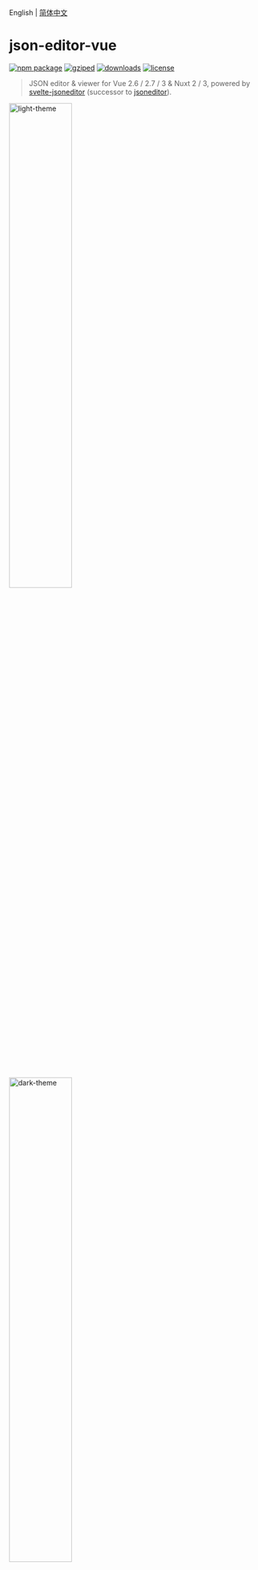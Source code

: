 English | [简体中文](./docs/README.zh-CN.md)

# json-editor-vue

<p align="left">
  <a href="https://npmjs.com/package/json-editor-vue"><img src="https://img.shields.io/npm/v/json-editor-vue.svg" alt="npm package"></a>
  <a href="https://npmjs.com/package/json-editor-vue"><img src="http://img.badgesize.io/https://unpkg.com/json-editor-vue/dist/json-editor-vue.umd.js?compression=gzip&label=gziped" alt="gziped"></a>
  <a href="https://npmjs.com/package/json-editor-vue"><img src="https://img.shields.io/npm/dm/json-editor-vue" alt="downloads"></a>
  <a href="https://npmjs.com/package/json-editor-vue"><img src="https://img.shields.io/npm/l/json-editor-vue" alt="license"></a>
</p>

> JSON editor & viewer for Vue 2.6 / 2.7 / 3 & Nuxt 2 / 3, powered by [svelte-jsoneditor](https://github.com/josdejong/svelte-jsoneditor) (successor to [jsoneditor](https://github.com/josdejong/jsoneditor)).

<img width="49.738%" src="./docs/light-theme.png" alt="light-theme">&nbsp;<img width="49.738%" src="./docs/dark-theme.png" alt="dark-theme">

🕹 [Online Playground](https://cloydlau.github.io/demo/json-editor-vue.html)

<br/>

## Features

- Support Vue 2.6 / 2.7 / 3
- Support SSR (Nuxt 2 / 3)
- Edit mode two-way binding
- Local registration + local configuration, or global registration + global configuration (Powered by [vue-global-config](https://github.com/cloydlau/vue-global-config))

<br>

## Install

### Peer Dependencies

- `vue`
- `vanilla-jsoneditor` standalone bundle provided by svelte-jsoneditor
- `@vue/composition-api` only for Vue 2.6 or earlier

<br>

### Vue 3

```sh
npm add json-editor-vue vanilla-jsoneditor
```

#### Local Registration

```vue
<template>
  <JsonEditorVue v-model="value" v-bind="{/* local props & attrs */}" />
</template>

<script setup>
import JsonEditorVue from 'json-editor-vue'

const value = ref()
</script>
```

#### Global Registration

```ts
import { createApp } from 'vue'
import JsonEditorVue from 'json-editor-vue'

createApp()
  .use(JsonEditorVue, {
    // global props & attrs (one-way data flow)
  })
  .mount('#app')
```

#### CDN

```html
<div id="app">
  <json-editor-vue v-model="value"></json-editor-vue>
  <p v-text="value"></p>
</div>

<script type="importmap">
  {
    "imports": {
      "vue": "https://unpkg.com/vue/dist/vue.esm-browser.prod.js",
      "vue-demi": "https://unpkg.com/vue-demi/lib/v3/index.mjs",
      "vanilla-jsoneditor": "https://unpkg.com/vanilla-jsoneditor",
      "json-editor-vue": "https://unpkg.com/json-editor-vue@0.9/dist/json-editor-vue.mjs"
    }
  }
</script>
<script type="module">
  import { createApp, ref } from 'vue'
  import JsonEditorVue from 'json-editor-vue'

  createApp({
    setup: () => ({
      value: ref()
    })
  })
    .use(JsonEditorVue)
    .mount('#app')
</script>
```

<br>

### Vue 2.7

```sh
npm add json-editor-vue vanilla-jsoneditor
```

#### Local Registration

```vue
<template>
  <JsonEditorVue v-model="value" v-bind="{/* local props & attrs */}" />
</template>

<script setup>
import JsonEditorVue from 'json-editor-vue'

const value = ref()
</script>
```

#### Global Registration

```ts
import Vue from 'vue'
import JsonEditorVue from 'json-editor-vue'

Vue.use(JsonEditorVue, {
  // global props & attrs (one-way data flow)
})
```

#### CDN

```html
<div id="app">
  <json-editor-vue v-model="value"></json-editor-vue>
  <p v-text="value"></p>
</div>

<script type="importmap">
  {
    "imports": {
      "vue": "https://unpkg.com/vue@2/dist/vue.esm.browser.min.js",
      "vue-demi": "https://unpkg.com/vue-demi/lib/v2.7/index.mjs",
      "vanilla-jsoneditor": "https://unpkg.com/vanilla-jsoneditor",
      "json-editor-vue": "https://unpkg.com/json-editor-vue@0.9/dist/json-editor-vue.mjs"
    }
  }
</script>
<script type="module">
  import Vue from 'vue'
  import JsonEditorVue from 'json-editor-vue'

  new Vue({
    components: { JsonEditorVue },
    data() {
      return {
        value: undefined,
      }
    },
  })
    .$mount('#app')
</script>
```

<br>

### Vue 2.6 or Earlier

```sh
npm add json-editor-vue vanilla-jsoneditor @vue/composition-api
```

#### Local Registration

```vue
<template>
  <JsonEditorVue v-model="value" v-bind="{/* local props & attrs */}" />
</template>

<script>
import Vue from 'vue'
import VCA from '@vue/composition-api'
import JsonEditorVue from 'json-editor-vue'

Vue.use(VCA)

export default {
  components: { JsonEditorVue },
  date() {
    return {
      value: undefined,
    }
  },
}
</script>
```

#### Global Registration

```ts
import Vue from 'vue'
import VCA from '@vue/composition-api'
import JsonEditorVue from 'json-editor-vue'

Vue.use(VCA)
Vue.use(JsonEditorVue, {
  // global props & attrs (one-way data flow)
})
```

#### CDN

> It's quite messy this way due to `vanilla-jsoneditor` does not export UMD.

```html
<div id="app">
  <json-editor-vue v-model="value"></json-editor-vue>
  <p v-text="value"></p>
</div>

<script>
  window.process = { env: { NODE_ENV: 'production' } }
</script>
<script type="importmap">
  {
    "imports": {
      "vue": "https://unpkg.com/vue@2.6/dist/vue.esm.browser.min.js",
      "@vue/composition-api": "https://unpkg.com/@vue/composition-api/dist/vue-composition-api.mjs",
      "@vue/composition-api/dist/vue-composition-api.mjs": "https://unpkg.com/@vue/composition-api/dist/vue-composition-api.mjs",
      "vue-demi": "https://unpkg.com/vue-demi/lib/v2/index.mjs",
      "vanilla-jsoneditor": "https://unpkg.com/vanilla-jsoneditor",
      "json-editor-vue": "https://unpkg.com/json-editor-vue@0.9/dist/json-editor-vue.mjs"
    }
  }
</script>
<script type="module">
  import { createApp, ref } from '@vue/composition-api'
  import JsonEditorVue from 'json-editor-vue'

  const app = createApp({
    setup: () => ({
      value: ref()
    })
  })
  app.use(JsonEditorVue)
  app.mount('#app')
</script>
```

<br>

### Nuxt 3

```sh
npm add json-editor-vue vanilla-jsoneditor
```

#### Local Registration

```vue
<!-- ~/components/JsonEditorVue.client.vue -->

<template>
  <JsonEditorVue v-bind="attrs" />
</template>

<script setup>
import JsonEditorVue from 'json-editor-vue'

const attrs = useAttrs()
</script>
```

```vue
<template>
  <client-only>
    <JsonEditorVue v-model="value" v-bind="{/* local props & attrs */}" />
  </client-only>
</template>

<script setup>
const value = ref()
</script>
```

#### Global Registration

```ts
// ~/plugins/JsonEditorVue.client.ts

import JsonEditorVue from 'json-editor-vue'

export default defineNuxtPlugin((nuxtApp) => {
  nuxtApp.vueApp.use(JsonEditorVue, {
    // global props & attrs (one-way data flow)
  })
})
```

```vue
<template>
  <client-only>
    <JsonEditorVue v-model="value" />
  </client-only>
</template>

<script setup>
const value = ref()
</script>
```

<br>

### Nuxt 2 + Vue 2.7

```sh
npm add json-editor-vue vanilla-jsoneditor
```

#### Local Registration

```ts
// nuxt.config.js

export default {
  build: {
    extend(config) {
      config.module.rules.push({
        test: /\.mjs$/,
        include: /node_modules/,
        type: 'javascript/auto',
      })
    },
  },
}
```

```vue
<template>
  <client-only>
    <JsonEditorVue v-model="value" v-bind="{/* local props & attrs */}" />
  </client-only>
</template>

<script setup>
import { ref } from 'vue'

const JsonEditorVue = () => process.client
  ? import('json-editor-vue')
  : Promise.resolve({ render: h => h('div') })

const value = ref()
</script>
```

#### Global Registration

```ts
// nuxt.config.js

export default {
  plugins: ['~/plugins/JsonEditorVue.client'],
  build: {
    extend(config) {
      config.module.rules.push({
        test: /\.mjs$/,
        include: /node_modules/,
        type: 'javascript/auto',
      })
    },
  },
}
```

```ts
// ~/plugins/JsonEditorVue.client.js

import Vue from 'vue'
import JsonEditorVue from 'json-editor-vue'

Vue.use(JsonEditorVue, {
  // global props & attrs (one-way data flow)
})
```

```vue
<template>
  <client-only>
    <JsonEditorVue v-model="value" />
  </client-only>
</template>

<script setup>
import { ref } from 'vue'

const value = ref()
</script>
```

<br>

### Nuxt 2 + Vue 2.6 or Earlier

```sh
npm add json-editor-vue vanilla-jsoneditor @vue/composition-api
```

#### Local Registration

```ts
// nuxt.config.js

export default {
  build: {
    extend(config) {
      config.module.rules.push({
        test: /\.mjs$/,
        include: /node_modules/,
        type: 'javascript/auto',
      })
    },
  },
}
```

```vue
<template>
  <client-only>
    <JsonEditorVue v-model="value" v-bind="{/* local props & attrs */}" />
  </client-only>
</template>

<script>
import Vue from 'vue'
import VCA from '@vue/composition-api'
Vue.use(VCA)

export default {
  components: {
    JsonEditorVue: () => process.client
      ? import('json-editor-vue')
      : Promise.resolve({ render: h => h('div') }),
  },
  data() {
    return {
      value: undefined,
    }
  },
}
</script>
```

#### Global Registration

```ts
// nuxt.config.js

export default {
  plugins: ['~/plugins/JsonEditorVue.client'],
  build: {
    extend(config) {
      config.module.rules.push({
        test: /\.mjs$/,
        include: /node_modules/,
        type: 'javascript/auto',
      })
    },
  },
}
```

```ts
// ~/plugins/JsonEditorVue.client.js

import Vue from 'vue'
import VCA from '@vue/composition-api'
import JsonEditorVue from 'json-editor-vue'

Vue.use(VCA)
Vue.use(JsonEditorVue, {
  // global props & attrs (one-way data flow)
})
```

```vue
<template>
  <client-only>
    <JsonEditorVue v-model="value" />
  </client-only>
</template>

<script>
export default {
  data() {
    return {
      value: undefined,
    }
  },
}
</script>
```

<br>

## Props

| Name    | Description                                                                                   | Type               | Default  |
| ------- | --------------------------------------------------------------------------------------------- | ------------------ | -------- |
| v-model | binding value                                                                                 | `any`              |          |
| mode    | edit mode, <br>use `v-model:mode` in Vue 3 <br>or `:mode.sync` in Vue 2                       | `'tree'`, `'text'` | `'tree'` |
| ...     | properties of [svelte-jsoneditor](https://github.com/josdejong/svelte-jsoneditor/#properties) |                    |          |

### Binding value difference between `svelte-jsoneditor` and `json-editor-vue`

- `svelte-jsoneditor` An object contains a stringified JSON or a parsed JSON, will do `JSON.parse` when passing as a stringified JSON.
- `json-editor-vue` JSON itself. What users see is what users get.

If you prefer the behavior of `svelte-jsoneditor`:

```html
<JsonEditorVue
  :content="content" :onChange="updatedContent => {
    content = updatedContent
  }"
/>
```

> Check https://github.com/josdejong/svelte-jsoneditor/pull/166 for more details.

### Boolean properties

Including the boolean properties of `svelte-jsoneditor` like `readOnly` with no value will imply `true`:

- ✔️ `<JsonEditorVue readOnly />`

- ✔️ `<JsonEditorVue :readOnly="true" />`

> kebab-case is required for tag & prop name when using via CDN

<br>

## Expose

| name       | description         | type   |
| ---------- | ------------------- | ------ |
| jsonEditor | JSONEditor instance | object |

<br>

## Types

```ts
type Mode = 'tree' | 'text'
```

<br>

<a name="dark-theme"></a>

## Dark Theme

```vue
<template>
  <JsonEditorVue class="jse-theme-dark" />
</template>

<script setup>
import 'vanilla-jsoneditor/themes/jse-theme-dark.css'
import JsonEditorVue from 'json-editor-vue'
</script>
```

<br>

## Changelog

Detailed changes for each release are documented in the [release notes](https://github.com/cloydlau/json-editor-vue/releases).

<br>

## Develop

**PR welcome!** 💗

1. Install Deno: https://deno.land/#installation

2. `npm add pnpm @cloydlau/scripts -g; pnpm i`

3. Start

    - `pnpm dev3`
    - `pnpm dev2.7`
    - `pnpm dev2.6`

<br>
